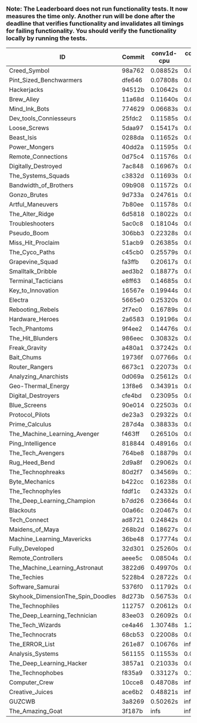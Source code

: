 ### Note: The Leaderboard does not run functionality tests. It now measures the time only. Another run will be done after the deadline that verifies functionality and invalidates all timings for failing functionality. You should verify the functionality locally by running the tests.

|ID|Commit|conv1d-cpu|conv1d-gpu|DWSPConv2D-gpu|gemm-gpu|avg|
|-|-|-|-|-|-|-|
|Creed_Symbol|98a762|0.08852s|0.04419s|2.99709s|1.82680s|1.23915s|
|Pint_Sized_Benchwarmers|dfe646|0.07808s|0.05109s|2.99372s|1.86561s|1.24712s|
|Hackerjacks|94512b|0.10642s|0.05980s|3.01109s|1.85401s|1.25783s|
|Brew_Alley|11a68d|0.11640s|0.04645s|2.99617s|1.87757s|1.25915s|
|Mind_Ink_Bots|774629|0.06683s|0.06324s|3.02726s|1.90160s|1.26473s|
|Dev_tools_Conniesseurs|25fdc2|0.11585s|0.04638s|2.97825s|1.92270s|1.26579s|
|Loose_Screws|5daa97|0.15417s|0.06277s|3.03120s|1.82054s|1.26717s|
|Beast_Isis|0288da|0.11652s|0.08970s|3.05752s|1.83494s|1.27467s|
|Power_Mongers|40dd2a|0.11595s|0.04541s|3.06620s|1.87732s|1.27622s|
|Remote_Connections|0d75c4|0.11576s|0.04584s|3.08629s|1.88894s|1.28421s|
|Digitally_Destroyed|7ac848|0.16967s|0.06405s|3.02073s|1.89136s|1.28645s|
|The_Systems_Squads|c3832d|0.11693s|0.04466s|3.09326s|1.89109s|1.28648s|
|Bandwidth_of_Brothers|09b908|0.11572s|0.06837s|3.05465s|1.91587s|1.28865s|
|Gonzo_Brutes|9d733a|0.24761s|0.04975s|3.00185s|1.85942s|1.28966s|
|Artful_Maneuvers|7b80ee|0.11578s|0.07198s|3.04155s|1.94427s|1.29339s|
|The_Alter_Ridge|6d5818|0.18022s|0.09829s|3.02370s|1.87638s|1.29465s|
|Troubleshooters|5ac0c8|0.18104s|0.05938s|3.07424s|1.86501s|1.29492s|
|Pseudo_Boom|306bb3|0.22328s|0.04345s|2.99852s|1.91949s|1.29619s|
|Miss_Hit_Proclaim|51acb9|0.26385s|0.06843s|3.03396s|1.84637s|1.30315s|
|The_Cyco_Paths|c45cb0|0.25579s|0.07555s|3.02377s|1.86272s|1.30446s|
|Grapevine_Squad|fa3ffb|0.20617s|0.06586s|3.08707s|1.85907s|1.30454s|
|Smalltalk_Dribble|aed3b2|0.18877s|0.06589s|3.03120s|1.93627s|1.30553s|
|Terminal_Tacticians|e8ff63|0.14685s|0.06532s|3.08835s|1.92793s|1.30711s|
|Key_to_Innovation|16567e|0.19944s|0.04607s|3.10425s|1.89406s|1.31096s|
|Electra|5665e0|0.25320s|0.06295s|3.03750s|1.89281s|1.31161s|
|Rebooting_Rebels|2f7ec0|0.16789s|0.06499s|3.03234s|1.98158s|1.31170s|
|Hardware_Heroes|2a6583|0.19196s|0.06963s|3.09122s|1.90882s|1.31541s|
|Tech_Phantoms|9f4ee2|0.14476s|0.08586s|3.03823s|1.99985s|1.31717s|
|The_Hit_Blunders|986eec|0.30832s|0.05976s|3.02559s|1.89392s|1.32190s|
|Freak_Gravity|a480a1|0.37242s|0.07585s|3.02771s|1.84450s|1.33012s|
|Bait_Chums|19736f|0.07766s|0.06941s|2.99430s|2.17912s|1.33012s|
|Router_Rangers|6673c1|0.22073s|0.07055s|3.12304s|1.91526s|1.33239s|
|Analyzing_Anarchists|0d069a|0.25612s|0.04650s|3.01034s|2.02008s|1.33326s|
|Geo-Thermal_Energy|13f8e6|0.34391s|0.07035s|3.01274s|1.91707s|1.33602s|
|Digital_Destroyers|cfe4bd|0.23095s|0.06488s|3.03148s|2.02230s|1.33740s|
|Blue_Screens|90e014|0.22503s|0.06492s|3.04484s|2.02668s|1.34037s|
|Protocol_Pilots|de23a3|0.29322s|0.06981s|3.12227s|1.89252s|1.34446s|
|Prime_Calculus|287d4a|0.38833s|0.08405s|3.02578s|1.88957s|1.34693s|
|The_Machine_Learning_Avenger|f463ff|0.26510s|0.06866s|3.12117s|1.96133s|1.35407s|
|Ping_Intelligence|818844|0.48916s|0.05635s|3.00266s|1.87980s|1.35699s|
|The_Tech_Avengers|764be8|0.18879s|0.06092s|3.13342s|2.06110s|1.36106s|
|Rug_Heed_Bend|2d9a8f|0.29062s|0.06213s|3.00747s|2.10429s|1.36613s|
|The_Technophreaks|80d2f7|0.34569s|0.15298s|3.09028s|1.90358s|1.37313s|
|Byte_Mechanics|b422cc|0.16238s|0.06619s|3.02734s|2.24241s|1.37458s|
|The_Technophyles|fddf1c|0.24332s|0.04296s|3.24526s|1.98415s|1.37892s|
|The_Deep_Learning_Champion|b7dd26|0.23664s|0.07549s|3.22381s|2.01069s|1.38666s|
|Blackouts|00a66c|0.20467s|0.06806s|3.10056s|2.20892s|1.39555s|
|Tech_Connect|ad8721|0.24842s|0.07342s|3.13302s|2.17559s|1.40761s|
|Maidens_of_Maya|268b2d|0.18627s|0.07024s|3.26650s|2.17542s|1.42461s|
|Machine_Learning_Mavericks|36be48|0.17774s|0.07232s|3.18158s|2.27767s|1.42733s|
|Fully_Developed|32d301|0.25260s|0.06822s|3.13965s|2.26817s|1.43216s|
|Remote_Controllers|aeee5c|0.08504s|0.05228s|3.58341s|2.01235s|1.43327s|
|The_Machine_Learning_Astronaut|3822d6|0.49970s|0.07585s|3.19618s|2.06160s|1.45833s|
|The_Techies|5228b4|0.28722s|0.08030s|3.31342s|2.21464s|1.47390s|
|Software_Samurai|5376f0|0.11792s|0.04810s|3.12771s|2.64725s|1.48525s|
|Skyhook_DimensionThe_Spin_Doodles|8d273b|0.56753s|0.06448s|3.01084s|2.33081s|1.49342s|
|The_Technophiles|112757|0.20612s|0.04666s|3.04073s|2.81614s|1.52741s|
|The_Deep_Learning_Technician|83ee03|0.26092s|0.06713s|3.25311s|2.98187s|1.64076s|
|The_Tech_Wizards|ce4a46|1.30748s|1.29775s|3.13114s|2.32376s|2.01503s|
|The_Technocrats|68cb53|0.22008s|0.08595s|3.15775s|5.80323s|2.31675s|
|The_ERROR_List|261e87|0.10676s|infs|3.00133s|1.88765s|infs|
|Analysis_Systems|561155|0.11553s|0.05966s|infs|infs|infs|
|The_Deep_Learning_Hacker|3857a1|0.21033s|0.07367s|infs|2.10166s|infs|
|The_Technophobes|f835a9|0.33127s|0.18630s|infs|1.91009s|infs|
|Computer_Crew|10cce8|0.48708s|infs|infs|4.59884s|infs|
|Creative_Juices|ace6b2|0.48821s|infs|infs|4.59491s|infs|
|GUZCWB|3a8269|0.50262s|infs|infs|4.68047s|infs|
|The_Amazing_Goat|3f187b|infs|infs|infs|1.87997s|infs|
